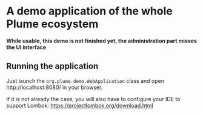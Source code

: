 A demo application of the whole Plume ecosystem
===============================================

**While usable, this demo is not finished yet, the administration part misses the UI interface**

Running the application
-----------------------
Just launch the `org.plume.demo.WebApplication` class and open http://localhost:8080/ in your browser.

If it is not already the case, you will also have to configure your IDE to support Lombok:
<https://projectlombok.org/download.html>
